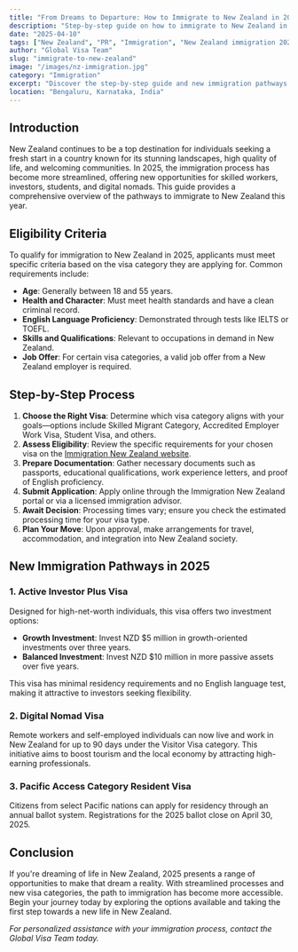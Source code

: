 ```yaml
---
title: "From Dreams to Departure: How to Immigrate to New Zealand in 2025"
description: "Step-by-step guide on how to immigrate to New Zealand in 2025. Explore PR options, work and study visas, and new pathways like the Digital Nomad Visa and Active Investor Plus."
date: "2025-04-10"
tags: ["New Zealand", "PR", "Immigration", "New Zealand immigration 2025", "Move to New Zealand", "New Zealand Work Visa", "Study in New Zealand"]
author: "Global Visa Team"
slug: "immigrate-to-new-zealand"
image: "/images/nz-immigration.jpg"
category: "Immigration"
excerpt: "Discover the step-by-step guide and new immigration pathways to move to New Zealand in 2025 for a better future."
location: "Bengaluru, Karnataka, India"
---
```


<!-- Organization Schema -->
<script type="application/ld+json">
{
  "@context": "https://schema.org",
  "@type": "Organization",
  "name": "Global Visa Internationals",
  "url": "https://www.globalvisainternationals.com",
  "logo": "https://www.globalvisainternationals.com/gvilogo.png",
  "description": "Global Visa Internationals is a trusted visa and immigration consultancy based in Bengaluru, India, helping individuals and families move to New Zealand, Canada, UK, Australia, and more.",
  "founder": {
    "@type": "Person",
    "name": "Naveen Kumar J"
  },
  "foundingDate": "2016",
  "address": {
    "@type": "PostalAddress",
    "streetAddress": "MG Road",
    "addressLocality": "Bengaluru",
    "addressRegion": "Karnataka",
    "postalCode": "560025",
    "addressCountry": "IN"
  },
  "contactPoint": {
    "@type": "ContactPoint",
    "telephone": "+91-7022213466",
    "contactType": "Customer Support",
    "areaServed": "IN",
    "availableLanguage": ["English", "Hindi", "Kannada", "Tamil"]
  },
  "areaServed": ["IN", "NZ", "CA", "UK", "EU", "AU"],
  "sameAs": [
    "https://www.facebook.com/globalvisainternationals/",
    "https://www.instagram.com/globalvisa_internationals/",
    "https://www.linkedin.com/company/global-visa-internationals/",
    "https://twitter.com/GlobalVisaIntern",
    "https://www.youtube.com/@globalVisaInternationals",
    "https://www.google.com/maps/place/Global+Visa+Internationals/@12.967478,77.6035421,17z"
  ]
}
</script>

## Introduction

New Zealand continues to be a top destination for individuals seeking a fresh start in a country known for its stunning landscapes, high quality of life, and welcoming communities. In 2025, the immigration process has become more streamlined, offering new opportunities for skilled workers, investors, students, and digital nomads. This guide provides a comprehensive overview of the pathways to immigrate to New Zealand this year.

## Eligibility Criteria

To qualify for immigration to New Zealand in 2025, applicants must meet specific criteria based on the visa category they are applying for. Common requirements include:

- **Age**: Generally between 18 and 55 years.
- **Health and Character**: Must meet health standards and have a clean criminal record.
- **English Language Proficiency**: Demonstrated through tests like IELTS or TOEFL.
- **Skills and Qualifications**: Relevant to occupations in demand in New Zealand.
- **Job Offer**: For certain visa categories, a valid job offer from a New Zealand employer is required.

## Step-by-Step Process

1. **Choose the Right Visa**: Determine which visa category aligns with your goals—options include Skilled Migrant Category, Accredited Employer Work Visa, Student Visa, and others.
2. **Assess Eligibility**: Review the specific requirements for your chosen visa on the [Immigration New Zealand website](https://www.immigration.govt.nz/).
3. **Prepare Documentation**: Gather necessary documents such as passports, educational qualifications, work experience letters, and proof of English proficiency.
4. **Submit Application**: Apply online through the Immigration New Zealand portal or via a licensed immigration advisor.
5. **Await Decision**: Processing times vary; ensure you check the estimated processing time for your visa type.
6. **Plan Your Move**: Upon approval, make arrangements for travel, accommodation, and integration into New Zealand society.

## New Immigration Pathways in 2025

### 1. Active Investor Plus Visa

Designed for high-net-worth individuals, this visa offers two investment options:

- **Growth Investment**: Invest NZD $5 million in growth-oriented investments over three years.
- **Balanced Investment**: Invest NZD $10 million in more passive assets over five years.

This visa has minimal residency requirements and no English language test, making it attractive to investors seeking flexibility.

### 2. Digital Nomad Visa

Remote workers and self-employed individuals can now live and work in New Zealand for up to 90 days under the Visitor Visa category. This initiative aims to boost tourism and the local economy by attracting high-earning professionals.

### 3. Pacific Access Category Resident Visa

Citizens from select Pacific nations can apply for residency through an annual ballot system. Registrations for the 2025 ballot close on April 30, 2025.

## Conclusion

If you're dreaming of life in New Zealand, 2025 presents a range of opportunities to make that dream a reality. With streamlined processes and new visa categories, the path to immigration has become more accessible. Begin your journey today by exploring the options available and taking the first step towards a new life in New Zealand.

*For personalized assistance with your immigration process, contact the Global Visa Team today.*
